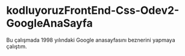# kodluyoruzFrontEnd-Css-Odev2-GoogleAnaSayfa
Bu çalışmada 1998 yılındaki Google anasayfasını beznerini yapmaya çalıştım. 
